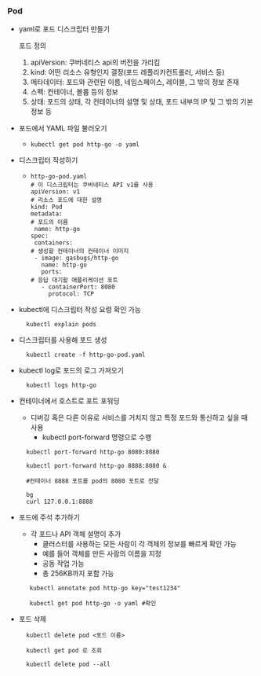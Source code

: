### Pod

- yaml로 포드 디스크립터 만들기

  포드 정의

  1. apiVersion: 쿠버네티스 api의 버전을 가리킴
  2. kind: 어떤 리소스 유형인지 결정(포드 레플리카컨트롤러, 서비스 등)
  3. 메타데이터: 포드와 관련된 이름, 네임스페이스, 레이블, 그 밖의 정보 존재
  4. 스펙: 컨테이너, 볼륨 등의 정보
  5. 상태: 포드의 상태, 각 컨테이너의 설명 및 상태, 포드 내부의 IP 및 그 밖의 기본 정보 등



- 포드에서 YAML 파일 불러오기

  - ```
    kubectl get pod http-go -o yaml
    ```

- 디스크립터 작성하기

  - ```
    http-go-pod.yaml
    # 이 디스크립터는 쿠버네티스 API v1를 사용
    apiVersion: v1
    # 리소스 포드에 대한 설명
    kind: Pod
    metadata:
    # 포드의 이름
     name: http-go
    spec:
     containers:
    # 생성할 컨테이너의 컨테이너 이미지
     - image: gasbugs/http-go
       name: http-go
       ports:
    # 응답 대기할 애플리케이션 포트
       - containerPort: 8080
         protocol: TCP
    ```

- kubectl에 디스크립터 작성 요령 확인 가능

  ```
    kubectl explain pods
  ```

- 디스크립터를 사용해 포드 생성

  ```
    kubectl create -f http-go-pod.yaml
  ```

- kubectl log로 포드의 로그 가져오기

  ```
    kubectl logs http-go
  ```

- 컨테이너에서 호스트로 포트 포워딩

  - 디버깅 혹은 다른 이유로 서비스를 거치지 않고 특정 포드와 통신하고 싶을 때 사용
    -  kubectl port-forward 명령으로 수행

  ```
    kubectl port-forward http-go 8080:8080
    
    kubectl port-forward http-go 8888:8080 &
    
    #컨테이너 8888 포트를 pod의 8080 포트로 전달
    
    bg
    curl 127.0.0.1:8888
  ```

- 포드에 주석 추가하기

  - 각 포드나 API 객체 설명이 추가
    - 클러스터를 사용하는 모든 사람이 각 객체의 정보를 빠르게 확인 가능
    - 예를 들어 객체를 만든 사람의 이름을 지정
    - 공동 작업 가능
    - 총 256KB까지 포함 가능

  ```
     kubectl annotate pod http-go key="test1234"
    
     kubectl get pod http-go -o yaml #확인
  ```

- 포드 삭제

  ```
    kubectl delete pod <포드 이름>
    
    kubectl get pod 로 조회
    
    kubectl delete pod --all
  ```

  

  